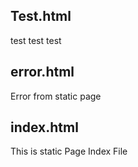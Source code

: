 ## Test.html
test test test


## error.html
Error from static page


## index.html
This is static Page Index File

